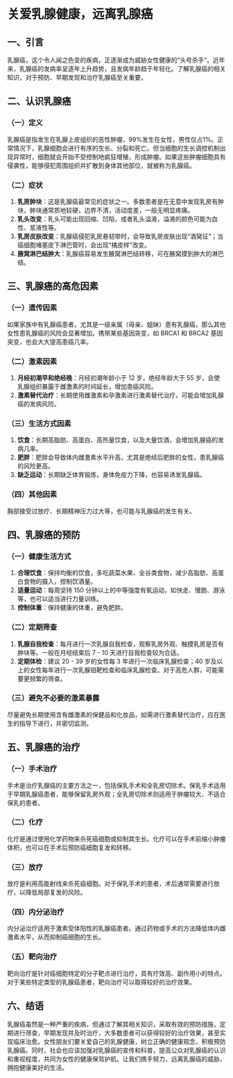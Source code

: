 # 关爱乳腺健康，远离乳腺癌

## 一、引言
乳腺癌，这个令人闻之色变的疾病，正逐渐成为威胁女性健康的“头号杀手”。近年来，乳腺癌的发病率呈逐年上升趋势，且发病年龄趋于年轻化。了解乳腺癌的相关知识，对于预防、早期发现和治疗乳腺癌至关重要。

## 二、认识乳腺癌
### （一）定义
乳腺癌是指发生在乳腺上皮组织的恶性肿瘤，99%发生在女性，男性仅占1%。正常情况下，乳腺细胞会进行有序的生长、分裂和死亡。但当细胞的生长调控机制出现异常时，细胞就会开始不受控制地疯狂增殖，形成肿瘤。如果这些肿瘤细胞具有侵袭性，能够侵犯周围组织并扩散到身体其他部位，就被称为乳腺癌。

### （二）症状
1. **乳房肿块**：这是乳腺癌最常见的症状之一。多数患者是在无意中发现乳房有肿块，肿块通常质地较硬，边界不清，活动度差，一般无明显疼痛。
2. **乳头改变**：乳头可能出现回缩、凹陷，或者乳头溢液，溢液的颜色可能为血性、浆液性等。
3. **乳房皮肤改变**：乳腺癌侵犯乳房悬韧带时，会导致乳房皮肤出现“酒窝征”；当癌细胞堵塞皮下淋巴管时，会出现“橘皮样”改变。
4. **腋窝淋巴结肿大**：乳腺癌容易发生腋窝淋巴结转移，可在腋窝摸到肿大的淋巴结。

## 三、乳腺癌的高危因素
### （一）遗传因素
如果家族中有乳腺癌患者，尤其是一级亲属（母亲、姐妹）患有乳腺癌，那么其他女性患乳腺癌的风险会显著增加。携带某些基因突变，如 BRCA1 和 BRCA2 基因突变，也会大大提高患癌几率。

### （二）激素因素
1. **月经初潮早和绝经晚**：月经初潮年龄小于 12 岁，绝经年龄大于 55 岁，会使乳腺组织暴露于雌激素的时间延长，增加患癌风险。
2. **激素替代治疗**：长期使用雌激素和孕激素进行激素替代治疗，可能会增加乳腺癌的发病风险。

### （三）生活方式因素
1. **饮食**：长期高脂肪、高蛋白、高热量饮食，以及大量饮酒，会增加乳腺癌的发病几率。
2. **肥胖**：肥胖会导致体内雌激素水平升高，尤其是绝经后肥胖的女性，患乳腺癌的风险更高。
3. **缺乏运动**：长期缺乏体育锻炼，身体免疫力下降，也容易诱发乳腺癌。

### （四）其他因素
胸部接受过放疗、长期精神压力过大等，也可能与乳腺癌的发生有关。

## 四、乳腺癌的预防
### （一）健康生活方式
1. **合理饮食**：保持均衡的饮食，多吃蔬菜水果、全谷类食物，减少高脂肪、高蛋白食物的摄入，控制饮酒量。
2. **适量运动**：每周坚持 150 分钟以上的中等强度有氧运动，如快走、慢跑、游泳等，也可以适当进行力量训练。
3. **控制体重**：保持健康的体重，避免肥胖。

### （二）定期筛查
1. **乳腺自我检查**：每月进行一次乳腺自我检查，观察乳房外观、触摸乳房是否有肿块等。一般在月经结束后 7 - 10 天进行自我检查较为合适。
2. **定期体检**：建议 20 - 39 岁的女性每 3 年进行一次临床乳腺检查；40 岁及以上的女性每年进行一次乳腺钼靶检查和临床乳腺检查。对于高危人群，可能需要更频繁的筛查。

### （三）避免不必要的激素暴露
尽量避免长期使用含有雌激素的保健品和化妆品，如需进行激素替代治疗，应在医生的指导下进行，并密切监测。

## 五、乳腺癌的治疗
### （一）手术治疗
手术是治疗乳腺癌的主要方法之一，包括保乳手术和全乳房切除术。保乳手术适用于早期乳腺癌患者，能够保留乳房外观；全乳房切除术则适用于肿瘤较大、不适合保乳的患者。

### （二）化疗
化疗是通过使用化学药物来杀死癌细胞或抑制其生长。化疗可以在手术前缩小肿瘤体积，也可以在手术后预防癌细胞复发和转移。

### （三）放疗
放疗是利用高能射线来杀死癌细胞。对于保乳手术的患者，术后通常需要进行放疗，以降低局部复发的风险。

### （四）内分泌治疗
内分泌治疗适用于激素受体阳性的乳腺癌患者。通过药物或手术的方法降低体内雌激素水平，从而抑制癌细胞的生长。

### （五）靶向治疗
靶向治疗是针对癌细胞特定的分子靶点进行治疗，具有疗效高、副作用小的特点。对于某些特定类型的乳腺癌患者，靶向治疗可以取得较好的治疗效果。

## 六、结语
乳腺癌虽然是一种严重的疾病，但通过了解其相关知识，采取有效的预防措施，定期进行筛查，早期发现并及时治疗，大多数患者可以获得较好的治疗效果，甚至实现临床治愈。女性朋友们要关爱自己的乳腺健康，树立正确的健康观念，积极预防乳腺癌。同时，社会也应该加强对乳腺癌的宣传和科普，提高公众对乳腺癌的认识和重视程度，共同为女性的健康保驾护航。让我们携手努力，远离乳腺癌的威胁，拥抱健康美好的生活。 